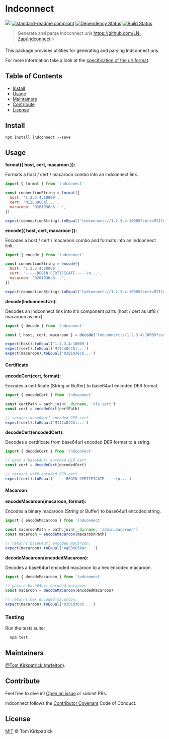 # lndconnect

[![](https://img.shields.io/badge/project-LND-blue.svg?style=flat-square)](https://github.com/lightningnetwork/lnd)
[![standard-readme compliant](https://img.shields.io/badge/standard--readme-OK-green.svg?style=flat-square)](https://github.com/RichardLitt/standard-readme)
[![Dependency Status](https://david-dm.org/LN-Zap/node-lndconnect.svg?style=flat-square)](https://david-dm.org/LN-Zap/node-lndconnect)
[![Build Status](https://travis-ci.org/LN-Zap/node-lndconnect.svg?branch=master)](https://travis-ci.org/LN-Zap/node-lndconnect)

> Generate and parse lndconnect uris https://github.com/LN-Zap/lndconnect ⚡️

This package provides utilities for generating and parsing lndconnect uris.

For more information take a look at the [specification of the uri format](https://github.com/LN-Zap/lndconnect/blob/master/lnd_connect_uri.md).

## Table of Contents

- [Install](#install)
- [Usage](#usage)
- [Maintainers](#maintainers)
- [Contribute](#contribute)
- [License](#license)

## Install

```
npm install lndconnect --save
```

## Usage

**format({ host, cert, macaroon }):**

Formats a host / cert / macaroon combo into an lndconnect link.

```javascript
import { format } from 'lndconnect'

const connectionString = format({
  host: '1.2.3.4:10009',
  cert: 'MIICuDCCAl...',
  macaroon: '0201036c6...',
})

expect(connectionString).toEqual('lndconnect://1.2.3.4:10009?cert=MIICuDCCAl...&macaroon=0201036c6...')
```

**encode({ host, cert, macaroon }):**

Encodes a host / cert / macaroon combo and formats into an lndconnect link.

```javascript
import { encode } from 'lndconnect'

const connectionString = encode({
  host: '1.2.3.4:10009',
  cert: '-----BEGIN CERTIFICATE-----\n...',
  macaroon: '0201036c6...',
})

expect(connectionString).toEqual('lndconnect://1.2.3.4:10009?cert=MIICuDCCAl...&macaroon=AgEDbG5kAr...')
```

**decode(lndconnectUri):**

Decodes an lndconnect link into it's component parts (host / cert as utf8 / macaroon as hex)

```javascript
import { decode } from 'lndconnect'

const { host, cert, macaroon } = decode('lndconnect://1.2.3.4:10009?cert=MIICuDCCAl...&macaroon=AgEDbG5kAr...')

expect(host).toEqual('1.2.3.4:10009')
expect(cert).toEqual('MIICuDCCAl...')
expect(macaroon).toEqual('0201036c6...')
```

#### Certificate

**encodeCert(cert, format):**

Encodes a certificate (String or Buffer) to base64url encoded DER format.

```javascript
import { encodeCert } from 'lndconnect'

const certPath = path.join(__dirname, 'tls.cert')
const cert = encodeCert(certPath)

// returns base64url encoded DER cert.
expect(cert).toEqual('MIICuDCCAl...')
```

**decodeCert(encodedCert):**

Decodes a certificate from base64url encoded DER format to a string.

```javascript
import { decodeCert } from 'lndconnect'

// pass a base64url encoded DER cert
const cert = decodeCert(encodedCert)

// returns utf8 encoded PEM cert.
expect(cert).toEqual('-----BEGIN CERTIFICATE-----\n...')
```

#### Macaroon

**encodeMacaroon(macaroon, format):**

Encodes a binary macaroon (String or Buffer) to base64url encoded string.

```javascript
import { encodeMacaroon } from 'lndconnect'

const macaroonPath = path.join(__dirname, 'admin.macaroon')
const macaroon = encodeMacaroon(macaroonPath)

// returns base64url encoded macaroon.
expect(macaroon).toEqual('AgEDbG5kAr...')
```

**decodeMacaroon(encodedMacaroon):**

Decodes a base64url encoded macaroon to a hex encoded macaroon.

```javascript
import { decodeMacaroon } from 'lndconnect'

// pass a base64url encoded macaroon
const macaroon = decodeMacaroon(encodedMacaroon)

// returns hex encoded macaroon.
expect(macaroon).toEqual('0201036c6...')
```

### Testing

Run the tests suite:

```bash
  npm test
```

## Maintainers

[@Tom Kirkpatrick (mrfelton)](https://github.com/mrfelton).

## Contribute

Feel free to dive in! [Open an issue](https://github.com/LN-Zap/node-lndconnect/issues/new) or submit PRs.

lndconnect follows the [Contributor Covenant](http://contributor-covenant.org/version/1/3/0/) Code of Conduct.

## License

[MIT](LICENSE) © Tom Kirkpatrick
